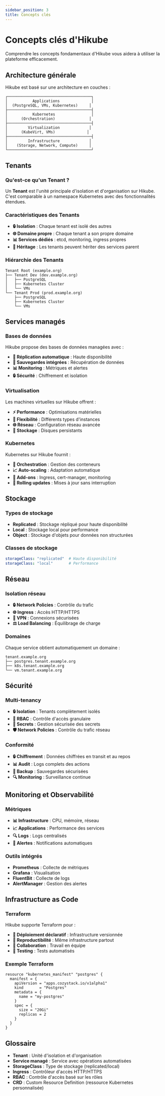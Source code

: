 ```yaml
---
sidebar_position: 3
title: Concepts clés
---
```


# Concepts clés d'Hikube

Comprendre les concepts fondamentaux d'Hikube vous aidera à utiliser la plateforme efficacement.

## Architecture générale

Hikube est basé sur une architecture en couches :

```
┌─────────────────────────────────────┐
│           Applications              │
│  (PostgreSQL, VMs, Kubernetes)     │
├─────────────────────────────────────┤
│           Kubernetes                │
│      (Orchestration)               │
├─────────────────────────────────────┤
│         Virtualization             │
│      (KubeVirt, VMs)              │
├─────────────────────────────────────┤
│         Infrastructure             │
│    (Storage, Network, Compute)     │
└─────────────────────────────────────┘
```

## Tenants

### Qu'est-ce qu'un Tenant ?

Un **Tenant** est l'unité principale d'isolation et d'organisation sur Hikube. C'est comparable à un namespace Kubernetes avec des fonctionnalités étendues.

### Caractéristiques des Tenants

- **🔒 Isolation** : Chaque tenant est isolé des autres
- **🌐 Domaine propre** : Chaque tenant a son propre domaine
- **📊 Services dédiés** : etcd, monitoring, ingress propres
- **🔄 Héritage** : Les tenants peuvent hériter des services parent

### Hiérarchie des Tenants

```
Tenant Root (example.org)
├── Tenant Dev (dev.example.org)
│   ├── PostgreSQL
│   ├── Kubernetes Cluster
│   └── VMs
└── Tenant Prod (prod.example.org)
    ├── PostgreSQL
    ├── Kubernetes Cluster
    └── VMs
```

## Services managés

### Bases de données

Hikube propose des bases de données managées avec :

- **🔄 Réplication automatique** : Haute disponibilité
- **💾 Sauvegardes intégrées** : Récupération de données
- **📊 Monitoring** : Métriques et alertes
- **🔒 Sécurité** : Chiffrement et isolation

### Virtualisation

Les machines virtuelles sur Hikube offrent :

- **⚡ Performance** : Optimisations matérielles
- **🔄 Flexibilité** : Différents types d'instances
- **🌐 Réseau** : Configuration réseau avancée
- **💾 Stockage** : Disques persistants

### Kubernetes

Kubernetes sur Hikube fournit :

- **🎯 Orchestration** : Gestion des conteneurs
- **📈 Auto-scaling** : Adaptation automatique
- **🔧 Add-ons** : Ingress, cert-manager, monitoring
- **🔄 Rolling updates** : Mises à jour sans interruption

## Stockage

### Types de stockage

- **Replicated** : Stockage répliqué pour haute disponibilité
- **Local** : Stockage local pour performance
- **Object** : Stockage d'objets pour données non structurées

### Classes de stockage

```yaml
storageClass: "replicated"  # Haute disponibilité
storageClass: "local"       # Performance
```

## Réseau

### Isolation réseau

- **🔒 Network Policies** : Contrôle du trafic
- **🌐 Ingress** : Accès HTTP/HTTPS
- **🔗 VPN** : Connexions sécurisées
- **⚖️ Load Balancing** : Équilibrage de charge

### Domaines

Chaque service obtient automatiquement un domaine :

```
tenant.example.org
├── postgres.tenant.example.org
├── k8s.tenant.example.org
└── vm.tenant.example.org
```

## Sécurité

### Multi-tenancy

- **🔒 Isolation** : Tenants complètement isolés
- **👥 RBAC** : Contrôle d'accès granulaire
- **🔐 Secrets** : Gestion sécurisée des secrets
- **🛡️ Network Policies** : Contrôle du trafic réseau

### Conformité

- **🔒 Chiffrement** : Données chiffrées en transit et au repos
- **📊 Audit** : Logs complets des actions
- **🔄 Backup** : Sauvegardes sécurisées
- **🔍 Monitoring** : Surveillance continue

## Monitoring et Observabilité

### Métriques

- **📊 Infrastructure** : CPU, mémoire, réseau
- **📈 Applications** : Performance des services
- **🔍 Logs** : Logs centralisés
- **🚨 Alertes** : Notifications automatiques

### Outils intégrés

- **Prometheus** : Collecte de métriques
- **Grafana** : Visualisation
- **FluentBit** : Collecte de logs
- **AlertManager** : Gestion des alertes

## Infrastructure as Code

### Terraform

Hikube supporte Terraform pour :

- **📝 Déploiement déclaratif** : Infrastructure versionnée
- **🔄 Reproductibilité** : Même infrastructure partout
- **👥 Collaboration** : Travail en équipe
- **🧪 Testing** : Tests automatisés

### Exemple Terraform

```hcl
resource "kubernetes_manifest" "postgres" {
  manifest = {
    apiVersion = "apps.cozystack.io/v1alpha1"
    kind       = "Postgres"
    metadata = {
      name = "my-postgres"
    }
    spec = {
      size = "20Gi"
      replicas = 2
    }
  }
}
```

## Glossaire

- **Tenant** : Unité d'isolation et d'organisation
- **Service managé** : Service avec opérations automatisées
- **StorageClass** : Type de stockage (replicated/local)
- **Ingress** : Contrôleur d'accès HTTP/HTTPS
- **RBAC** : Contrôle d'accès basé sur les rôles
- **CRD** : Custom Resource Definition (ressource Kubernetes personnalisée) 